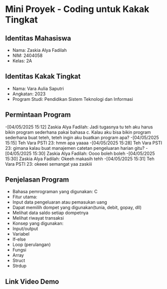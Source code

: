 # Mini Proyek - Coding untuk Kakak Tingkat
## Identitas Mahasiswa
- Nama: Zaskia Alya Fadilah
- NIM: 2404058
- Kelas: 2A
## Identitas Kakak Tingkat
- Nama: Vara Aulia Saputri
- Angkatan: 2023
- Program Studi: Pendidikan Sistem Teknologi dan Informasi
## Permintaan Program
-[04/05/2025 15:12] Zaskia Alya Fadilah: Jadi tugasnya tu teh aku harus bikin program sederhana pakai bahasa c. Kalau aku bisa bikin program sederhana buat teteh, teteh ingin aku buatkan program apa?
-[04/05/2025 15:15] Teh Vara PSTI 23: hmm apa yaaaa
-[04/05/2025 15:28] Teh Vara PSTI 23: gimana kalau buat manajemen catetan pengeluaran harian gitu?
-[04/05/2025 15:30] Zaskia Alya Fadilah: Oooo boleh boleh
-[04/05/2025 15:30] Zaskia Alya Fadilah: Okeeh makasih tehh
-[04/05/2025 15:31] Teh Vara PSTI 23: okeeei semangat yaa zaskiii
## Penjelasan Program
- Bahasa pemrograman yang digunakan: C
- Fitur utama:
 - Input data pengeluaran atau pemasukan uang
 - Dapat memilih dompet yang digunakan(tunia, debit, gopay, dll)
 - Melihat data saldo setiap dompetnya
 - Melihat riwayat transaksi
- Konsep yang digunakan:
 - Input/output
 - Variabel
 - If-else
 - Loop (perulangan)
- Fungsi
- Array
- Struct
- Strdup
## Link Video Demo
